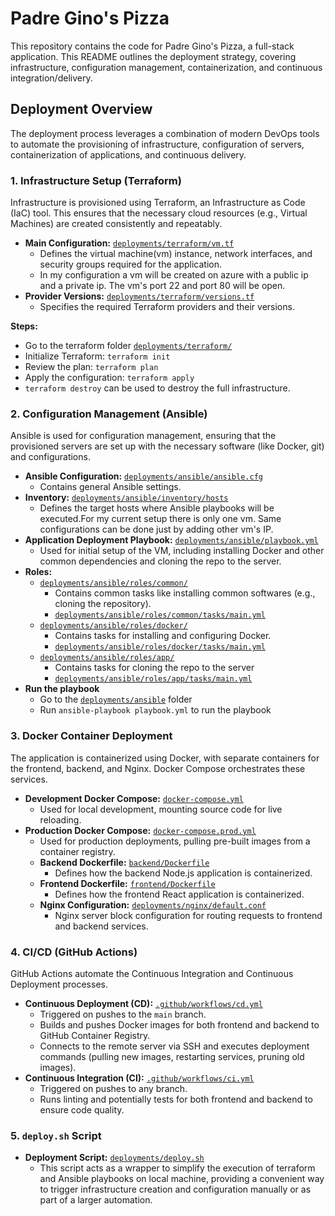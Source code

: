 # Padre Gino's Pizza

This repository contains the code for Padre Gino's Pizza, a full-stack application. This README outlines the deployment strategy, covering infrastructure, configuration management, containerization, and continuous integration/delivery.

## Deployment Overview

The deployment process leverages a combination of modern DevOps tools to automate the provisioning of infrastructure, configuration of servers, containerization of applications, and continuous delivery.

### 1. Infrastructure Setup (Terraform)

Infrastructure is provisioned using Terraform, an Infrastructure as Code (IaC) tool. This ensures that the necessary cloud resources (e.g., Virtual Machines) are created consistently and repeatably.

- **Main Configuration:** [`deployments/terraform/vm.tf`](./deployments/terraform/vm.tf)
  - Defines the virtual machine(vm) instance, network interfaces, and security groups required for the application.
  - In my configuration a vm will be created on azure with a public ip and a private ip. The vm's port 22 and port 80 will be open.
- **Provider Versions:** [`deployments/terraform/versions.tf`](./deployments/terraform/versions.tf)
  - Specifies the required Terraform providers and their versions.

**Steps:**

- Go to the terraform folder [`deployments/terraform/`](./deployments/terraform/)
- Initialize Terraform: `terraform init`
- Review the plan: `terraform plan`
- Apply the configuration: `terraform apply`
- `terraform destroy` can be used to destroy the full infrastructure.

### 2. Configuration Management (Ansible)

Ansible is used for configuration management, ensuring that the provisioned servers are set up with the necessary software (like Docker, git) and configurations.

- **Ansible Configuration:** [`deployments/ansible/ansible.cfg`](./deployments/ansible/ansible.cfg)
  - Contains general Ansible settings.
- **Inventory:** [`deployments/ansible/inventory/hosts`](./deployments/ansible/inventory/hosts)
  - Defines the target hosts where Ansible playbooks will be executed.For my current setup there is only one vm. Same configurations can be done just by adding other vm's IP.
- **Application Deployment Playbook:** [`deployments/ansible/playbook.yml`](./deployments/ansible/playbook.yml)
  - Used for initial setup of the VM, including installing Docker and other common dependencies and cloning the repo to the server.
- **Roles:**
  - [`deployments/ansible/roles/common/`](./deployments/ansible/roles/common/)
    - Contains common tasks like installing common softwares (e.g., cloning the repository).
    - [`deployments/ansible/roles/common/tasks/main.yml`](./deployments/ansible/roles/common/tasks/main.yml)
  - [`deployments/ansible/roles/docker/`](./deployments/ansible/roles/docker/)
    - Contains tasks for installing and configuring Docker.
    - [`deployments/ansible/roles/docker/tasks/main.yml`](./deployments/ansible/roles/docker/tasks/main.yml)
  - [`deployments/ansible/roles/app/`](./deployments/ansible/roles/app/)
    - Contains tasks for cloning the repo to the server
    - [`deployments/ansible/roles/app/tasks/main.yml`](./deployments/ansible/roles/app/tasks/main.yml)
- **Run the playbook**
  - Go to the [`deployments/ansible`](./deployments/ansible/) folder
  - Run `ansible-playbook playbook.yml` to run the playbook

### 3. Docker Container Deployment

The application is containerized using Docker, with separate containers for the frontend, backend, and Nginx. Docker Compose orchestrates these services.

- **Development Docker Compose:** [`docker-compose.yml`](./docker-compose.yml)
  - Used for local development, mounting source code for live reloading.
- **Production Docker Compose:** [`docker-compose.prod.yml`](./docker-compose.prod.yml)
  - Used for production deployments, pulling pre-built images from a container registry.
  - **Backend Dockerfile:** [`backend/Dockerfile`](./backend/Dockerfile)
    - Defines how the backend Node.js application is containerized.
  - **Frontend Dockerfile:** [`frontend/Dockerfile`](./frontend/Dockerfile)
    - Defines how the frontend React application is containerized.
  - **Nginx Configuration:** [`deployments/nginx/default.conf`](./deployments/nginx/default.conf)
    - Nginx server block configuration for routing requests to frontend and backend services.

### 4. CI/CD (GitHub Actions)

GitHub Actions automate the Continuous Integration and Continuous Deployment processes.

- **Continuous Deployment (CD):** [`.github/workflows/cd.yml`](./.github/workflows/cd.yml)
  - Triggered on pushes to the `main` branch.
  - Builds and pushes Docker images for both frontend and backend to GitHub Container Registry.
  - Connects to the remote server via SSH and executes deployment commands (pulling new images, restarting services, pruning old images).
- **Continuous Integration (CI):** [`.github/workflows/ci.yml`](./.github/workflows/ci.yml)
  - Triggered on pushes to any branch.
  - Runs linting and potentially tests for both frontend and backend to ensure code quality.

### 5. `deploy.sh` Script

- **Deployment Script:** [`deployments/deploy.sh`](./deployments/deploy.sh)
  - This script acts as a wrapper to simplify the execution of terraform and Ansible playbooks on local machine, providing a convenient way to trigger infrastructure creation and configuration manually or as part of a larger automation.
